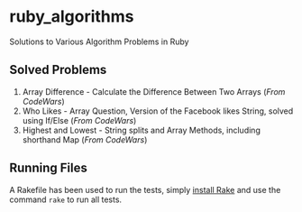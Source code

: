 # ruby_algorithms

Solutions to Various Algorithm Problems in Ruby

## Solved Problems

1. Array Difference - Calculate the Difference Between Two Arrays (_From CodeWars_)
2. Who Likes - Array Question, Version of the Facebook likes String, solved using If/Else (_From CodeWars_)
3. Highest and Lowest - String splits and Array Methods, including shorthand Map (_From CodeWars_)

## Running Files

A Rakefile has been used to run the tests, simply [install Rake](https://ruby.github.io/rake/) and use the command `rake` to run all tests.